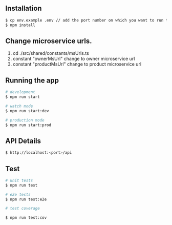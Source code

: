 ## Installation

```bash
$ cp env.example .env // add the port number on which you want to run the app
$ npm install
```

## Change microservice urls.

1. cd ./src/shared/constants/msUrls.ts
2. constant "ownerMsUrl" change to owner microservice url 
3. constant  "productMsUrl" change to product microservice url 

## Running the app

```bash
# development
$ npm run start

# watch mode
$ npm run start:dev

# production mode
$ npm run start:prod
```

## API Details

```bash
$ http://localhost:<port>/api
```

## Test

```bash
# unit tests
$ npm run test

# e2e tests
$ npm run test:e2e

# test coverage

$ npm run test:cov
```
